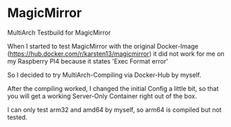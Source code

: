 # MagicMirror
MultiArch Testbuild for MagicMirror

When I started to test MagicMirror with the original Docker-Image (https://hub.docker.com/r/karsten13/magicmirror) it did not work for me on my Raspberry PI4 because it states 'Exec Format error'

So I decided to try MultiArch-Compiling via Docker-Hub by myself.

After the compiling worked, I changed the initial Config a little bit, so that you will get a working Server-Only Container right out of the box.

I can only test arm32 and amd64 by myself, so arm64 is compiled but not tested.
